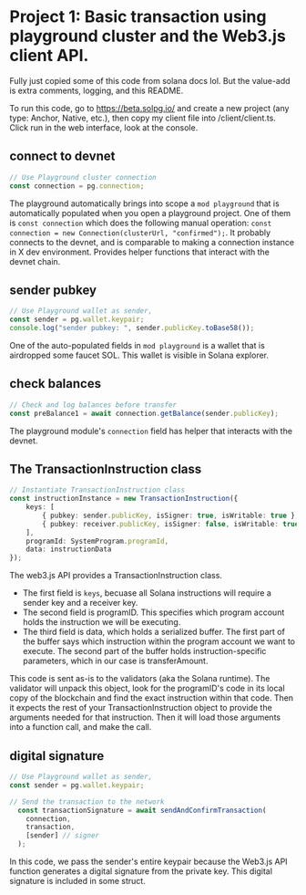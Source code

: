 # Project 1: Basic transaction using playground cluster and the Web3.js client API.

Fully just copied some of this code from solana docs lol. But the value-add is extra comments, logging, and this README.

To run this code, go to https://beta.solpg.io/ and create a new project (any type: Anchor, Native, etc.), then copy my client file into /client/client.ts. Click run in the web interface, look at the console.

## connect to devnet
```ts
// Use Playground cluster connection
const connection = pg.connection;
```
The playground automatically brings into scope a ```mod playground``` that is automatically populated when you open a playground project. One of them is ```const connection``` which does the following manual operation: ```const connection = new Connection(clusterUrl, "confirmed");```. It probably connects to the devnet, and is comparable to making a connection instance in X dev environment. Provides helper functions that interact with the devnet chain.

## sender pubkey
```ts
// Use Playground wallet as sender, 
const sender = pg.wallet.keypair;
console.log("sender pubkey: ", sender.publicKey.toBase58());
```
One of the auto-populated fields in ```mod playground``` is a wallet that is airdropped some faucet SOL. This wallet is visible in Solana explorer.

## check balances
```ts
// Check and log balances before transfer
const preBalance1 = await connection.getBalance(sender.publicKey);
```
The playground module's ```connection``` field has helper that interacts with the devnet.

## The TransactionInstruction class
```ts
// Instantiate TransactionInstruction class
const instructionInstance = new TransactionInstruction({
    keys: [
        { pubkey: sender.publicKey, isSigner: true, isWritable: true },
        { pubkey: receiver.publicKey, isSigner: false, isWritable: true }
    ],
    programId: SystemProgram.programId,
    data: instructionData
});
```
The web3.js API provides a TransactionInstruction class. 
- The first field is `keys`, becuase all Solana instructions will require a sender key and a receiver key. 
- The second field is programID. This specifies which program account holds the instruction we will be executing.
- The third field is data, which holds a serialized buffer. The first part of the buffer says which instruction within the program account we want to execute. The second part of the buffer holds instruction-specific parameters, which in our case is transferAmount.

This code is sent as-is to the validators (aka the Solana runtime). The validator will unpack this object, look for the programID's code in its local copy of the blockchain and find the exact instruction within that code. Then it expects the rest of your TransactionInstruction object to provide the arguments needed for that instruction. Then it will load those arguments into a function call, and make the call.

## digital signature
```ts
// Use Playground wallet as sender, 
const sender = pg.wallet.keypair;

// Send the transaction to the network
  const transactionSignature = await sendAndConfirmTransaction(
    connection,
    transaction,
    [sender] // signer
  );
```
In this code, we pass the sender's entire keypair because the Web3.js API function generates a digital signature from the private key. This digital signature is included in some struct.